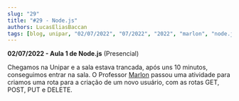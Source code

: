 ```yaml
---
slug: "29"
title: "#29 - Node.js"
authors: LucasEliasBaccan
tags: [blog, unipar, "02/07/2022", "07/2022", "2022", "marlon", "node.js", "nodejs", "node", "js", "presencial"]
---
```


**02/07/2022 - Aula 1 de Node.js** (Presencial)

Chegamos na Unipar e a sala estava trancada, após uns 10 minutos, conseguimos entrar na sala.
O Professor [Marlon](/professores/everton) passou uma atividade para criamos uma rota para a criação de um novo usuário, com as rotas GET, POST, PUT e DELETE.